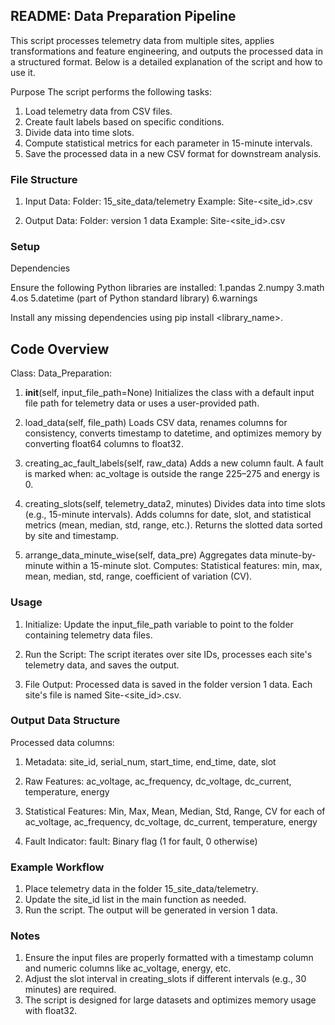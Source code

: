 ## README: Data Preparation Pipeline
This script processes telemetry data from multiple sites, applies transformations and feature engineering, and outputs the processed data in a structured format. 
Below is a detailed explanation of the script and how to use it.

Purpose
The script performs the following tasks:

1. Load telemetry data from CSV files.
2. Create fault labels based on specific conditions.
3. Divide data into time slots.
4. Compute statistical metrics for each parameter in 15-minute intervals.
5. Save the processed data in a new CSV format for downstream analysis.


### File Structure

 1. Input Data:
      Folder: 15_site_data/telemetry
      Example: Site-<site_id>.csv

 2. Output Data:
      Folder: version 1 data
      Example: Site-<site_id>.csv

### Setup
Dependencies

   Ensure the following Python libraries are installed:
   1.pandas
   2.numpy
   3.math
   4.os
   5.datetime (part of Python standard library) 
   6.warnings

Install any missing dependencies using pip install <library_name>.

## Code Overview

Class: Data_Preparation:

1. __init__(self, input_file_path=None)
   Initializes the class with a default input file path for telemetry data or uses a user-provided path.

2. load_data(self, file_path)
   Loads CSV data, renames columns for consistency, converts timestamp to datetime, and optimizes memory by converting float64 columns to float32.

3. creating_ac_fault_labels(self, raw_data)
   Adds a new column fault. A fault is marked when:
   ac_voltage is outside the range 225–275 and energy is 0.

4. creating_slots(self, telemetry_data2, minutes)
   Divides data into time slots (e.g., 15-minute intervals).
   Adds columns for date, slot, and statistical metrics (mean, median, std, range, etc.).
   Returns the slotted data sorted by site and timestamp.

5. arrange_data_minute_wise(self, data_pre)
   Aggregates data minute-by-minute within a 15-minute slot. Computes:
   Statistical features: min, max, mean, median, std, range, coefficient of variation (CV).


### Usage
1. Initialize:
   Update the input_file_path variable to point to the folder containing telemetry data files.

2. Run the Script:
   The script iterates over site IDs, processes each site's telemetry data, and saves the output.

3. File Output:
   Processed data is saved in the folder version 1 data. Each site's file is named Site-<site_id>.csv.

### Output Data Structure

Processed data columns:
1. Metadata:
   site_id, serial_num, start_time, end_time, date, slot

2. Raw Features:
   ac_voltage, ac_frequency, dc_voltage, dc_current, temperature, energy

3. Statistical Features:
   Min, Max, Mean, Median, Std, Range, CV for each of ac_voltage, ac_frequency, dc_voltage, dc_current, temperature, energy

4. Fault Indicator:
   fault: Binary flag (1 for fault, 0 otherwise)

### Example Workflow
1. Place telemetry data in the folder 15_site_data/telemetry.
2. Update the site_id list in the main function as needed.
3. Run the script. The output will be generated in version 1 data.


### Notes
1. Ensure the input files are properly formatted with a timestamp column and numeric columns like ac_voltage, energy, etc.
2. Adjust the slot interval in creating_slots if different intervals (e.g., 30 minutes) are required.
3. The script is designed for large datasets and optimizes memory usage with float32.
